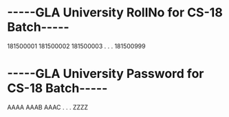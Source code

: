 # -----GLA University RollNo for CS-18 Batch-----
 181500001
 181500002
 181500003
    .
    .
    .
 181500999
             
     
# -----GLA University Password for CS-18 Batch-----
 AAAA
 AAAB
 AAAC
   .
   .
   .
 ZZZZ

